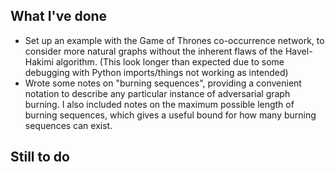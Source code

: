 ## What I've done

* Set up an example with the Game of Thrones co-occurrence network, to consider more natural graphs without the inherent flaws of the Havel-Hakimi algorithm. (This look longer than expected due to some debugging with Python imports/things not working as intended)
* Wrote some notes on "burning sequences", providing a convenient notation to describe any particular instance of adversarial graph burning. I also included notes on the maximum possible length of burning sequences, which gives a useful bound for how many burning sequences can exist.

## Still to do
